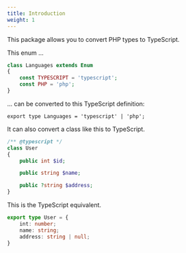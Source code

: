 ```yaml
---
title: Introduction
weight: 1
---
```


This package allows you to convert PHP types to TypeScript. 

This enum ...

```php
class Languages extends Enum
{
    const TYPESCRIPT = 'typescript';
    const PHP = 'php';
}
```

... can be converted to this TypeScript definition:

```tsx
export type Languages = 'typescript' | 'php';
```


It can also convert a class like this to TypeScript.

```php
/** @typescript */
class User
{
    public int $id;

    public string $name;

    public ?string $address;
}
```

This is the TypeScript equivalent.

```ts
export type User = {
    int: number;
    name: string;
    address: string | null;
}
```

